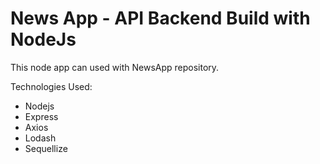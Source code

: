 # News App - API Backend Build with NodeJs

This node app can used with NewsApp repository.

Technologies Used:
- Nodejs
- Express
- Axios
- Lodash
- Sequellize

